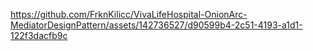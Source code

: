 https://github.com/FrknKilicc/VivaLifeHospital-OnionArc-MediatorDesignPattern/assets/142736527/d90599b4-2c51-4193-a1d1-122f3dacfb9c

